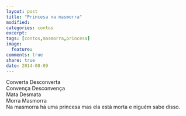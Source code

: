 ```yaml
---
layout: post
title: "Princesa na masmorra"
modified:
categories: contos
excerpt:
tags: [contos,masmorra,princesa]
image:
  feature:
comments: true
share: true
date: 2014-08-09
---
```

Converta		Desconverta  
Convença		Desconvença  
Mata			Desmata  
Morra		Masmorra  
Na masmorra há uma princesa mas ela está morta e niguém sabe disso.  
